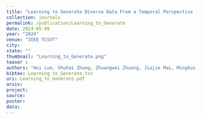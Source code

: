 ```yaml
---
title: "Learning to Generate Diverse Data From a Temporal Perspective for Data-Free Quantization"
collection: journals
permalink: /publication/Learning_to_Generate
date: 2024-05-09
year: "2024"
venue: "IEEE TCSVT"
city: 
state: ""
thumbnail: "Learning_to_Generate.png"
teaser : 
authors: "Hui Luo, Shuhai Zhang, Zhuangwei Zhuang, Jiajie Mai, Mingkui Tan; Jianlin Zhang"
bibtex: Learning_to_Generate.txt
uri: Learning_to_Generate.pdf
arxiv: 
project: 
source:
poster:
data:
---
```




